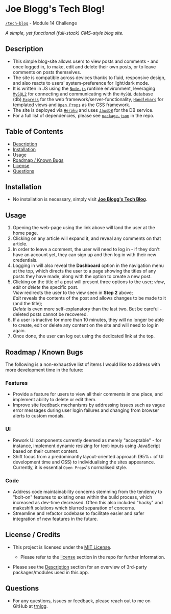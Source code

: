 # Joe Blogg's Tech Blog!

[`/tech-blog`](https://github.com/trnigg/tech-blog) - Module 14 Challenge

_A simple, yet functional (full-stack) CMS-style blog site._

## Description

- This simple blog-site allows users to view posts and comments - and once logged in, to make, edit and delete their own posts, or to leave comments on posts themselves.
- The site is compatible across devices thanks to fluid, responsive design, and also reacts to users' system-preference for light/dark mode.
- It is written in JS using the [`Node.js`](https://nodejs.org/en) runtime environment, leveraging [`MySQL2`](https://www.npmjs.com/package/mysql2/) for connecting and communicating with the `MySQL` database (db),[`Express`](https://www.npmjs.com/package/express/) for the web framework/server-functionality, [`Handlebars`](https://www.npmjs.com/package/handlebars/) for templated views and [`Open Props`](https://open-props.style/) as the CSS framework.
- The site is deployed via [`Heroku`](https://www.heroku.com/) and uses [`JawsDB`](https://www.jawsdb.com/) for the DB service.
- For a full list of dependencies, please see [`package.json`](./package.json) in the repo.

## Table of Contents

- [Description](#description)
- [Installation](#installation)
- [Usage](#usage)
- [Roadmap / Known Bugs](#roadmap--known-bugs)
- [License](#license)
- [Questions](#questions)

## Installation

- No installation is necessary, simply visit [**Joe Blogg's Tech Blog**](https://joe-bloggs-tech-blog-35241527d339.herokuapp.com/).

## Usage

1. Opening the web-page using the link above will land the user at the home page.
2. Clicking on any article will expand it, and reveal any comments on that article.
3. In order to leave a comment, the user will need to log in - if they don't have an account yet, they can sign up and then log in with their new credentials.
4. Logging in will also reveal the **Dashboard** option in the navigation menu at the top, which directs the user to a page showing the titles of any posts they have made, along with the option to create a new post.
5. Clicking on the title of a post will present three options to the user; _view_, _edit_ or _delete_ the specific post.  
   _View_ redirects the user to the view seen in **Step 2** above;  
   _Edit_ reveals the contents of the post and allows changes to be made to it (and the title);  
   _Delete_ is even more self-explanatory than the last two. But be careful - deleted posts cannot be recovered.
6. If a user is inactive for more than 10 minutes, they will no longer be able to create, edit or delete any content on the site and will need to log in again.
7. Once done, the user can log out using the dedicated link at the top.

## Roadmap / Known Bugs

The following is a non-exhaustive list of items I would like to address with more development time in the future:

### Features

- Provide a feature for users to view all their comments in one place, and implement ability to delete or edit them.
- Improve site feedback mechanisms by addressing issues such as vague error messages during user login failures and changing from browser alerts to custom modals.

### UI

- Rework UI components currently deemed as merely "acceptable" - for instance, implement dynamic resizing for text-inputs using JavaScript based on their current content.
- Shift focus from a predominantly layout-oriented approach (95%+ of UI development time and CSS) to individualising the sites appearance. Currently, it is essential `Open Props`'s normalised style.

### Code

- Address code maintainability concerns stemming from the tendency to "bolt-on" features to existing ones within the build process, which increased as dev-time decreased. Often this also included "hacky" and makeshift solutions which blurred separation of concerns.
- Streamline and refactor codebase to facilitate easier and safer integration of new features in the future.

## License / Credits

- This project is licensed under the [MIT License](https://choosealicense.com/licenses/mit).

  - Please refer to the [license](./LICENSE) section in the repo for further information.

- Please see the [Description](#description) section for an overview of 3rd-party packages/modules used in this app.

## Questions

- For any questions, issues or feedback, please reach out to me on GitHub at [trnigg](https://github.com/trnigg/).
